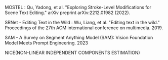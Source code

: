 MOSTEL : Qu, Yadong, et al. "Exploring Stroke-Level Modifications for Scene Text Editing." arXiv preprint arXiv:2212.01982 (2022).

SRNet - Editing Text in the Wild : Wu, Liang, et al. "Editing text in the wild." Proceedings of the 27th ACM international conference on multimedia. 2019.

SAM - A Survey on Segment Anything Model (SAM): Vision Foundation Model Meets Prompt Engineering. 2023

NICE(NON-LINEAR INDEPENDENT COMPONENTS ESTIMATION)
